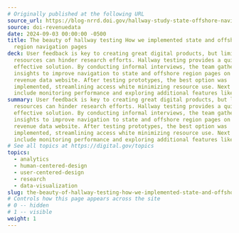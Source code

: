 ```yaml
---
# Originally published at the following URL
source_url: https://blog-nrrd.doi.gov/hallway-study-state-offshore-navigation/
source: doi-revenuedata
date: 2024-09-03 00:00:00 -0500
title: The beauty of hallway testing How we implemented state and offshore
  region navigation pages
deck: User feedback is key to creating great digital products, but limited
  resources can hinder research efforts. Hallway testing provides a quick,
  effective solution. By conducting informal interviews, the team gathered
  insights to improve navigation to state and offshore region pages on the
  revenue data website. After testing prototypes, the best option was
  implemented, streamlining access white minimizing resource use. Next steps
  include monitoring performance and exploring additional features like maps.
summary: User feedback is key to creating great digital products, but limited
  resources can hinder research efforts. Hallway testing provides a quick,
  effective solution. By conducting informal interviews, the team gathered
  insights to improve navigation to state and offshore region pages on the
  revenue data website. After testing prototypes, the best option was
  implemented, streamlining access white minimizing resource use. Next steps
  include monitoring performance and exploring additional features like maps.
# See all topics at https://digital.gov/topics
topics:
  - analytics
  - human-centered-design
  - user-centered-design
  - research
  - data-visualization
slug: the-beauty-of-hallway-testing-how-we-implemented-state-and-offshore-region-navigation-pages
# Controls how this page appears across the site
# 0 -- hidden
# 1 -- visible
weight: 1
---
```


